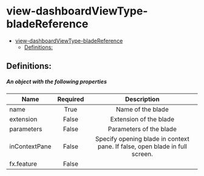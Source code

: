 <a name="view-dashboardviewtype-bladereference"></a>
# view-dashboardViewType-bladeReference
* [view-dashboardViewType-bladeReference](#view-dashboardviewtype-bladereference)
    * [Definitions:](#view-dashboardviewtype-bladereference-definitions)

<a name="view-dashboardviewtype-bladereference-definitions"></a>
## Definitions:
<a name="view-dashboardviewtype-bladereference-definitions-an-object-with-the-following-properties"></a>
##### An object with the following properties
| Name | Required | Description
| ---|:--:|:--:|
|name|True|Name of the blade
|extension|False|Extension of the blade
|parameters|False|Parameters of the blade
|inContextPane|False|Specify opening blade in context pane. If false, open blade in full screen.
|fx.feature|False|
